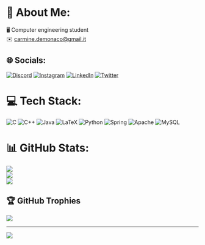 # 💫 About Me:
🖥️ Computer engineering student<br>✉️ carmine.demonaco@gmail.it


## 🌐 Socials:
[![Discord](https://img.shields.io/badge/Discord-%237289DA.svg?logo=discord&logoColor=white)](https://discord.gg/oldhipsterboy#1220) [![Instagram](https://img.shields.io/badge/Instagram-%23E4405F.svg?logo=Instagram&logoColor=white)](https://instagram.com/unknowncharacter_?igshid=ZDc4ODBmNjlmNQ==) [![LinkedIn](https://img.shields.io/badge/LinkedIn-%230077B5.svg?logo=linkedin&logoColor=white)](https://www.linkedin.com/in/carmine-de-monaco-b709b7234) [![Twitter](https://img.shields.io/badge/Twitter-%231DA1F2.svg?logo=Twitter&logoColor=white)](https://twitter.com/oldhipsterboy?t=jf-YYV08FlicWucTdeSv3g&s=35) 

# 💻 Tech Stack:
![C](https://img.shields.io/badge/c-%2300599C.svg?style=for-the-badge&logo=c&logoColor=white) ![C++](https://img.shields.io/badge/c++-%2300599C.svg?style=for-the-badge&logo=c%2B%2B&logoColor=white) ![Java](https://img.shields.io/badge/java-%23ED8B00.svg?style=for-the-badge&logo=java&logoColor=white) ![LaTeX](https://img.shields.io/badge/latex-%23008080.svg?style=for-the-badge&logo=latex&logoColor=white) ![Python](https://img.shields.io/badge/python-3670A0?style=for-the-badge&logo=python&logoColor=ffdd54) ![Spring](https://img.shields.io/badge/spring-%236DB33F.svg?style=for-the-badge&logo=spring&logoColor=white) ![Apache](https://img.shields.io/badge/apache-%23D42029.svg?style=for-the-badge&logo=apache&logoColor=white) ![MySQL](https://img.shields.io/badge/mysql-%2300f.svg?style=for-the-badge&logo=mysql&logoColor=white) 
# 📊 GitHub Stats:
![](https://github-readme-stats-cdemonaco99.vercel.app/api?username=cdemonco99&theme=dark&hide_border=false&include_all_commits=true&count_private=true)<br/>
![](https://github-readme-streak-stats.herokuapp.com/?user=cdemonaco99&theme=dark&hide_border=false)<br/>
![](https://github-readme-stats-cdemonaco99.vercel.app/api/top-langs/?username=cdemonaco99&theme=dark&hide_border=false&include_all_commits=true&count_private=true&layout=compact)

## 🏆 GitHub Trophies
![](https://github-profile-trophy.vercel.app/?username=cdemonaco99&theme=monokai&no-frame=false&no-bg=true&margin-w=4)

---
[![](https://visitcount.itsvg.in/api?id=cdemonaco99&icon=0&color=0)](https://visitcount.itsvg.in)

<!--
**cdemonaco99/cdemonaco99** is a ✨ _special_ ✨ repository because its `README.md` (this file) appears on your GitHub profile.

Here are some ideas to get you started:

- 🔭 I’m currently working on ...
- 🌱 I’m currently learning ...
- 👯 I’m looking to collaborate on ...
- 🤔 I’m looking for help with ...
- 💬 Ask me about ...
- 📫 How to reach me: ...
- 😄 Pronouns: ...
- ⚡ Fun fact: ...
-->
